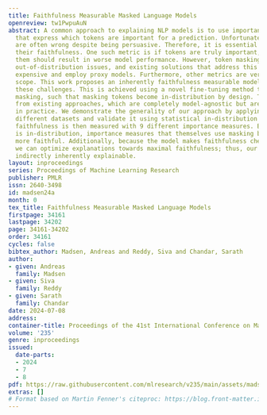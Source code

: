 ```yaml
---
title: Faithfulness Measurable Masked Language Models
openreview: tw1PwpuAuN
abstract: A common approach to explaining NLP models is to use importance measures
  that express which tokens are important for a prediction. Unfortunately, such explanations
  are often wrong despite being persuasive. Therefore, it is essential to measure
  their faithfulness. One such metric is if tokens are truly important, then masking
  them should result in worse model performance. However, token masking introduces
  out-of-distribution issues, and existing solutions that address this are computationally
  expensive and employ proxy models. Furthermore, other metrics are very limited in
  scope. This work proposes an inherently faithfulness measurable model that addresses
  these challenges. This is achieved using a novel fine-tuning method that incorporates
  masking, such that masking tokens become in-distribution by design. This differs
  from existing approaches, which are completely model-agnostic but are inapplicable
  in practice. We demonstrate the generality of our approach by applying it to 16
  different datasets and validate it using statistical in-distribution tests. The
  faithfulness is then measured with 9 different importance measures. Because masking
  is in-distribution, importance measures that themselves use masking become consistently
  more faithful. Additionally, because the model makes faithfulness cheap to measure,
  we can optimize explanations towards maximal faithfulness; thus, our model becomes
  indirectly inherently explainable.
layout: inproceedings
series: Proceedings of Machine Learning Research
publisher: PMLR
issn: 2640-3498
id: madsen24a
month: 0
tex_title: Faithfulness Measurable Masked Language Models
firstpage: 34161
lastpage: 34202
page: 34161-34202
order: 34161
cycles: false
bibtex_author: Madsen, Andreas and Reddy, Siva and Chandar, Sarath
author:
- given: Andreas
  family: Madsen
- given: Siva
  family: Reddy
- given: Sarath
  family: Chandar
date: 2024-07-08
address:
container-title: Proceedings of the 41st International Conference on Machine Learning
volume: '235'
genre: inproceedings
issued:
  date-parts:
  - 2024
  - 7
  - 8
pdf: https://raw.githubusercontent.com/mlresearch/v235/main/assets/madsen24a/madsen24a.pdf
extras: []
# Format based on Martin Fenner's citeproc: https://blog.front-matter.io/posts/citeproc-yaml-for-bibliographies/
---
```

